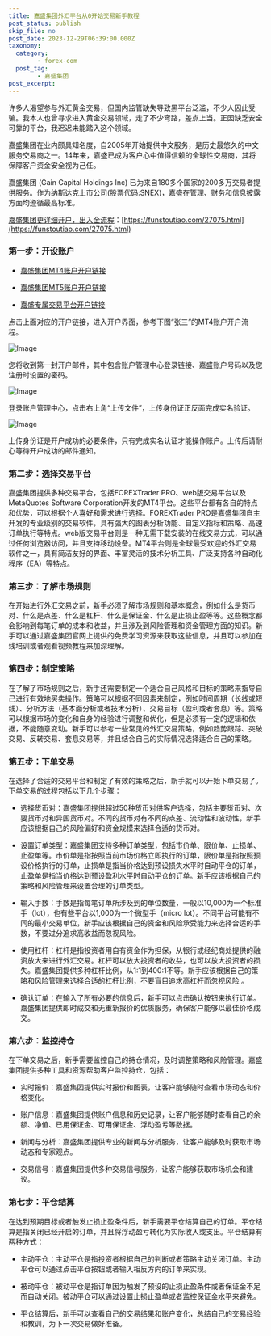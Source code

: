 ```yaml
---
title: 嘉盛集团外汇平台从0开始交易新手教程
post_status: publish
skip_file: no
post_date: 2023-12-29T06:39:00.000Z
taxonomy:
  category:
        - forex-com
  post_tag:
        - 嘉盛集团
post_excerpt: 
---
```

许多人渴望参与外汇黄金交易，但国内监管缺失导致黑平台泛滥，不少人因此受骗。我本人也曾寻求进入黄金交易领域，走了不少弯路，差点上当。正因缺乏安全可靠的平台，我迟迟未能踏入这个领域。

嘉盛集团在业内颇具知名度，自2005年开始提供中文服务，是历史最悠久的中文服务交易商之一。14年来，嘉盛已成为客户心中值得信赖的全球性交易商，其将保障客户资金安全视为己任。

嘉盛集团 (Gain Capital Holdings Inc) 已为来自180多个国家的200多万交易者提供服务。作为纳斯达克上市公司(股票代码:SNEX)，嘉盛在管理、财务和信息披露方面均遵循最高标准。

[嘉盛集团更详细开户，出入金流程](https://funstoutiao.com/27075.html)：[https://funstoutiao.com/27075.html](https://funstoutiao.com/27075.html)

### 第一步：开设账户

* [嘉盛集团MT4账户开户链接](https://s.ssgg.net/jsmt4)

* [嘉盛集团MT5账户开户链接](https://s.ssgg.net/jsmt5)

* [嘉盛专属交易平台开户链接](https://s.ssgg.net/js)

点击上面对应的开户链接，进入开户界面，参考下图“张三”的MT4账户开户流程。

![Image](https://prod-files-secure.s3.us-west-2.amazonaws.com/39ed1227-6d7d-4570-be36-9ccd4a2c4241/7a167aea-686b-400d-af59-4e18eb607a40/640.png?X-Amz-Algorithm=AWS4-HMAC-SHA256&X-Amz-Content-Sha256=UNSIGNED-PAYLOAD&X-Amz-Credential=ASIAZI2LB466TYUHRID4%2F20250519%2Fus-west-2%2Fs3%2Faws4_request&X-Amz-Date=20250519T041308Z&X-Amz-Expires=3600&X-Amz-Security-Token=IQoJb3JpZ2luX2VjEMz%2F%2F%2F%2F%2F%2F%2F%2F%2F%2FwEaCXVzLXdlc3QtMiJGMEQCIEjJtE0RB9vl4mxocRUl4%2BZC6Zl5oNYHLlBGwVZdiq4RAiAPrs5LcFNwWCCF%2FGZEPeqySnKKCu9ut%2BfnVEb9U8f8qSqIBAiF%2F%2F%2F%2F%2F%2F%2F%2F%2F%2F8BEAAaDDYzNzQyMzE4MzgwNSIMYHoyxfISYKx85QFdKtwD0S2oVW%2BGtDm2Bth5Q5nno4QBzag6PENSEq7csm3A6BXEjIl88a3XgCn2TgYOypoRqYjjHRoOcYJIl4PQyjm15Z7DQMugZUY7me2xTu3zfvPRagKpeQ%2BEdaywsNreQLW3qba%2B92FSfzQvA5xqM8EMVegEEeR96NatfiL%2FIph1oBXNsvkWJHsiwEQR%2Fr5N6xcf04Se7yCj%2BlWloIKnwfLELja6ChkjKqkpqOk8Bhtc7X%2BgmLcQ2KRNjkiAdb%2FMWypnpXN3TuMJoSrSx9S7Pv5VRcI4EEl5jdOPZDY7xqevW6oVR2RYuyzinmM2iw53xz3v7cyqe4nYknLisvq1k%2B4WX7xq5GrXyka8P6GX0Ljx3%2F3bi4N5CGnq%2BcT8fmgu2AQCsZAyhd8IS5BYZI3XtqvjVA01ivL9XfVpYQF1ULnjuVvgS46%2BFHmtzpFTMI%2FMSGpisROdxuP1Pc4u7oYLi4oSgZuqQQA80PW5krirVJIzZ3Qh6oyJ6k8V%2FD8RL1Kfq4KCWi1CPeyInjg5uPQzBg7S9aOrNqwNmASDPVjhSPIbRdNRqCuWU4w63Qw4xn95owxO4YfZNCw%2FoLjRx%2FtepLFP0orvTrGhxgNgFQkx7fYwu1wEUNY9TYWyVD6jIC8w1tuqwQY6pgFnyfr2SQcQESag2r0KWT9tBy0LC1rkn6dikrZnw6Q%2BfCuRrgKxdmblEGUI%2BFnPFTDaE83CrMwv3ohC8pSJnIudikr%2BRB8HB9LBgWjuz1dfOu%2BqQm0pUoWCln7BZHeawksfPfJiUJTq12LMpeEZTkFwYGRjVQk8q1Ejjzt07UwL5GO8GsUAWy7EXbA3MiVkZueaJq4bJwf1UeFxi%2Fed9Pd2CrRSaJVO&X-Amz-Signature=7cfb2317810ed1cac235584464a8eddfb90546d2f38bd41b0f75295dc17b2056&X-Amz-SignedHeaders=host&x-id=GetObject)

您将收到第一封开户邮件，其中包含账户管理中心登录链接、嘉盛账户号码以及您注册时设置的密码。

![Image](https://prod-files-secure.s3.us-west-2.amazonaws.com/39ed1227-6d7d-4570-be36-9ccd4a2c4241/eaa1c6b3-2877-4284-a0e1-530e222c27fb/image.png?X-Amz-Algorithm=AWS4-HMAC-SHA256&X-Amz-Content-Sha256=UNSIGNED-PAYLOAD&X-Amz-Credential=ASIAZI2LB466TYUHRID4%2F20250519%2Fus-west-2%2Fs3%2Faws4_request&X-Amz-Date=20250519T041308Z&X-Amz-Expires=3600&X-Amz-Security-Token=IQoJb3JpZ2luX2VjEMz%2F%2F%2F%2F%2F%2F%2F%2F%2F%2FwEaCXVzLXdlc3QtMiJGMEQCIEjJtE0RB9vl4mxocRUl4%2BZC6Zl5oNYHLlBGwVZdiq4RAiAPrs5LcFNwWCCF%2FGZEPeqySnKKCu9ut%2BfnVEb9U8f8qSqIBAiF%2F%2F%2F%2F%2F%2F%2F%2F%2F%2F8BEAAaDDYzNzQyMzE4MzgwNSIMYHoyxfISYKx85QFdKtwD0S2oVW%2BGtDm2Bth5Q5nno4QBzag6PENSEq7csm3A6BXEjIl88a3XgCn2TgYOypoRqYjjHRoOcYJIl4PQyjm15Z7DQMugZUY7me2xTu3zfvPRagKpeQ%2BEdaywsNreQLW3qba%2B92FSfzQvA5xqM8EMVegEEeR96NatfiL%2FIph1oBXNsvkWJHsiwEQR%2Fr5N6xcf04Se7yCj%2BlWloIKnwfLELja6ChkjKqkpqOk8Bhtc7X%2BgmLcQ2KRNjkiAdb%2FMWypnpXN3TuMJoSrSx9S7Pv5VRcI4EEl5jdOPZDY7xqevW6oVR2RYuyzinmM2iw53xz3v7cyqe4nYknLisvq1k%2B4WX7xq5GrXyka8P6GX0Ljx3%2F3bi4N5CGnq%2BcT8fmgu2AQCsZAyhd8IS5BYZI3XtqvjVA01ivL9XfVpYQF1ULnjuVvgS46%2BFHmtzpFTMI%2FMSGpisROdxuP1Pc4u7oYLi4oSgZuqQQA80PW5krirVJIzZ3Qh6oyJ6k8V%2FD8RL1Kfq4KCWi1CPeyInjg5uPQzBg7S9aOrNqwNmASDPVjhSPIbRdNRqCuWU4w63Qw4xn95owxO4YfZNCw%2FoLjRx%2FtepLFP0orvTrGhxgNgFQkx7fYwu1wEUNY9TYWyVD6jIC8w1tuqwQY6pgFnyfr2SQcQESag2r0KWT9tBy0LC1rkn6dikrZnw6Q%2BfCuRrgKxdmblEGUI%2BFnPFTDaE83CrMwv3ohC8pSJnIudikr%2BRB8HB9LBgWjuz1dfOu%2BqQm0pUoWCln7BZHeawksfPfJiUJTq12LMpeEZTkFwYGRjVQk8q1Ejjzt07UwL5GO8GsUAWy7EXbA3MiVkZueaJq4bJwf1UeFxi%2Fed9Pd2CrRSaJVO&X-Amz-Signature=bdd662faa20dffe6006f1e4ee77c0b944b22920e62fdc0850c3b1e4dddce3208&X-Amz-SignedHeaders=host&x-id=GetObject)

登录账户管理中心，点击右上角“上传文件”，上传身份证正反面完成实名验证。

![Image](https://prod-files-secure.s3.us-west-2.amazonaws.com/39ed1227-6d7d-4570-be36-9ccd4a2c4241/54090639-09fc-46b4-a135-e0289f707147/image.png?X-Amz-Algorithm=AWS4-HMAC-SHA256&X-Amz-Content-Sha256=UNSIGNED-PAYLOAD&X-Amz-Credential=ASIAZI2LB466TYUHRID4%2F20250519%2Fus-west-2%2Fs3%2Faws4_request&X-Amz-Date=20250519T041308Z&X-Amz-Expires=3600&X-Amz-Security-Token=IQoJb3JpZ2luX2VjEMz%2F%2F%2F%2F%2F%2F%2F%2F%2F%2FwEaCXVzLXdlc3QtMiJGMEQCIEjJtE0RB9vl4mxocRUl4%2BZC6Zl5oNYHLlBGwVZdiq4RAiAPrs5LcFNwWCCF%2FGZEPeqySnKKCu9ut%2BfnVEb9U8f8qSqIBAiF%2F%2F%2F%2F%2F%2F%2F%2F%2F%2F8BEAAaDDYzNzQyMzE4MzgwNSIMYHoyxfISYKx85QFdKtwD0S2oVW%2BGtDm2Bth5Q5nno4QBzag6PENSEq7csm3A6BXEjIl88a3XgCn2TgYOypoRqYjjHRoOcYJIl4PQyjm15Z7DQMugZUY7me2xTu3zfvPRagKpeQ%2BEdaywsNreQLW3qba%2B92FSfzQvA5xqM8EMVegEEeR96NatfiL%2FIph1oBXNsvkWJHsiwEQR%2Fr5N6xcf04Se7yCj%2BlWloIKnwfLELja6ChkjKqkpqOk8Bhtc7X%2BgmLcQ2KRNjkiAdb%2FMWypnpXN3TuMJoSrSx9S7Pv5VRcI4EEl5jdOPZDY7xqevW6oVR2RYuyzinmM2iw53xz3v7cyqe4nYknLisvq1k%2B4WX7xq5GrXyka8P6GX0Ljx3%2F3bi4N5CGnq%2BcT8fmgu2AQCsZAyhd8IS5BYZI3XtqvjVA01ivL9XfVpYQF1ULnjuVvgS46%2BFHmtzpFTMI%2FMSGpisROdxuP1Pc4u7oYLi4oSgZuqQQA80PW5krirVJIzZ3Qh6oyJ6k8V%2FD8RL1Kfq4KCWi1CPeyInjg5uPQzBg7S9aOrNqwNmASDPVjhSPIbRdNRqCuWU4w63Qw4xn95owxO4YfZNCw%2FoLjRx%2FtepLFP0orvTrGhxgNgFQkx7fYwu1wEUNY9TYWyVD6jIC8w1tuqwQY6pgFnyfr2SQcQESag2r0KWT9tBy0LC1rkn6dikrZnw6Q%2BfCuRrgKxdmblEGUI%2BFnPFTDaE83CrMwv3ohC8pSJnIudikr%2BRB8HB9LBgWjuz1dfOu%2BqQm0pUoWCln7BZHeawksfPfJiUJTq12LMpeEZTkFwYGRjVQk8q1Ejjzt07UwL5GO8GsUAWy7EXbA3MiVkZueaJq4bJwf1UeFxi%2Fed9Pd2CrRSaJVO&X-Amz-Signature=6d49cff38f2af6f18db7964d7f2d0c4c15048b5bd74dc6f8e9206d34293befa2&X-Amz-SignedHeaders=host&x-id=GetObject)

上传身份证是开户成功的必要条件，只有完成实名认证才能操作账户。上传后请耐心等待开户成功的邮件通知。

### 第二步：选择交易平台

嘉盛集团提供多种交易平台，包括FOREXTrader PRO、web版交易平台以及MetaQuotes Software Corporation开发的MT4平台。这些平台都有各自的特点和优势，可以根据个人喜好和需求进行选择。FOREXTrader PRO是嘉盛集团自主开发的专业级别的交易软件，具有强大的图表分析功能、自定义指标和策略、高速订单执行等特点。web版交易平台则是一种无需下载安装的在线交易方式，可以通过任何浏览器访问，并且支持移动设备。MT4平台则是全球最受欢迎的外汇交易软件之一，具有简洁友好的界面、丰富灵活的技术分析工具、广泛支持各种自动化程序（EA）等特点。

### 第三步：了解市场规则

在开始进行外汇交易之前，新手必须了解市场规则和基本概念，例如什么是货币对、什么是点差、什么是杠杆、什么是保证金、什么是止损止盈等等。这些概念都会影响到每笔订单的成本和收益，并且涉及到风险管理和资金管理方面的知识。新手可以通过嘉盛集团官网上提供的免费学习资源来获取这些信息，并且可以参加在线培训或者观看视频教程来加深理解。

### 第四步：制定策略

在了解了市场规则之后，新手还需要制定一个适合自己风格和目标的策略来指导自己进行有效地买卖操作。策略可以根据不同因素来制定，例如时间周期（长线或短线）、分析方法（基本面分析或者技术分析）、交易目标（盈利或者套息）等。策略可以根据市场的变化和自身的经验进行调整和优化，但是必须有一定的逻辑和依据，不能随意变动。新手可以参考一些常见的外汇交易策略，例如趋势跟踪、突破交易、反转交易、套息交易等，并且结合自己的实际情况选择适合自己的策略。

### 第五步：下单交易

在选择了合适的交易平台和制定了有效的策略之后，新手就可以开始下单交易了。下单交易的过程包括以下几个步骤：

* 选择货币对：嘉盛集团提供超过50种货币对供客户选择，包括主要货币对、次要货币对和异国货币对。不同的货币对有不同的点差、流动性和波动性，新手应该根据自己的风险偏好和资金规模来选择合适的货币对。

* 设置订单类型：嘉盛集团支持多种订单类型，包括市价单、限价单、止损单、止盈单等。市价单是指按照当前市场价格立即执行的订单，限价单是指按照预设价格执行的订单，止损单是指当价格达到预设损失水平时自动平仓的订单，止盈单是指当价格达到预设盈利水平时自动平仓的订单。新手应该根据自己的策略和风险管理来设置合理的订单类型。

* 输入手数：手数是指每笔订单所涉及到的单位数量，一般以10,000为一个标准手（lot），也有些平台以1,000为一个微型手（micro lot）。不同平台可能有不同的最小交易单位，新手应该根据自己的资金和风险承受能力来选择合适的手数，不要过分追求高收益而忽视风险。

* 使用杠杆：杠杆是指投资者用自有资金作为担保，从银行或经纪商处提供的融资放大来进行外汇交易。杠杆可以放大投资者的收益，也可以放大投资者的损失。嘉盛集团提供多种杠杆比例，从1:1到400:1不等。新手应该根据自己的策略和风险管理来选择合适的杠杆比例，不要盲目追求高杠杆而忽视风险 。

* 确认订单：在输入了所有必要的信息后，新手可以点击确认按钮来执行订单。嘉盛集团提供即时成交和无重新报价的优质服务，确保客户能够以最佳价格成交。

### 第六步：监控持仓

在下单交易之后，新手需要监控自己的持仓情况，及时调整策略和风险管理。嘉盛集团提供多种工具和资源帮助客户监控持仓，包括：

* 实时报价：嘉盛集团提供实时报价和图表，让客户能够随时查看市场动态和价格变化。

* 账户信息：嘉盛集团提供账户信息和历史记录，让客户能够随时查看自己的余额、净值、已用保证金、可用保证金、浮动盈亏等数据。

* 新闻与分析：嘉盛集团提供专业的新闻与分析服务，让客户能够及时获取市场动态和专家观点。

* 交易信号：嘉盛集团提供多种交易信号服务，让客户能够获取市场机会和建议。

### 第七步：平仓结算

在达到预期目标或者触发止损止盈条件后，新手需要平仓结算自己的订单。平仓结算是指关闭已经开启的订单，并且将浮动盈亏转化为实际收入或支出。平仓结算有两种方式：

* 主动平仓：主动平仓是指投资者根据自己的判断或者策略主动关闭订单。主动平仓可以通过点击平仓按钮或者输入相反方向的订单来实现。

* 被动平仓：被动平仓是指订单因为触发了预设的止损止盈条件或者保证金不足而自动关闭。被动平仓可以通过设置止损止盈单或者监控保证金水平来避免。

* 平仓结算后，新手可以查看自己的交易结果和账户变化，总结自己的交易经验和教训，为下一次交易做好准备。